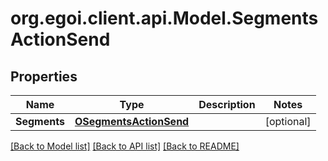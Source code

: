 
# org.egoi.client.api.Model.SegmentsActionSend

## Properties

Name | Type | Description | Notes
------------ | ------------- | ------------- | -------------
**Segments** | [**OSegmentsActionSend**](OSegmentsActionSend.md) |  | [optional] 

[[Back to Model list]](../README.md#documentation-for-models)
[[Back to API list]](../README.md#documentation-for-api-endpoints)
[[Back to README]](../README.md)

